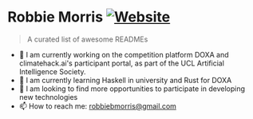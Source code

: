 # Robbie Morris [![Website](https://cdn.jsdelivr.net/gh/sindresorhus/awesome@d7305f38d29fed78fa85652e3a63e154dd8e8829/media/badge.svg)](https://robbiemorris.com)
> A curated list of awesome READMEs

- 🔭 I am currently working on the competition platform DOXA and climatehack.ai's participant portal, as part of the UCL Artificial Intelligence Society.
- 🌱 I am currently learning Haskell in university and Rust for DOXA
- 💬 I am looking to find more opportunities to participate in developing new technologies
- 📫 How to reach me: robbiebmorris@gmail.com

<!--
**robbiebmorris/robbiebmorris** is a ✨ _special_ ✨ repository because its `README.md` (this file) appears on your GitHub profile.

Here are some ideas to get you started:

- 🔭 I’m currently working on ...
- 🌱 I’m currently learning ...
- 👯 I’m looking to collaborate on ...
- 🤔 I’m looking for help with ...
- 💬 Ask me about ...
- 📫 How to reach me: ...
- 😄 Pronouns: ...
- ⚡ Fun fact: ...
-->
